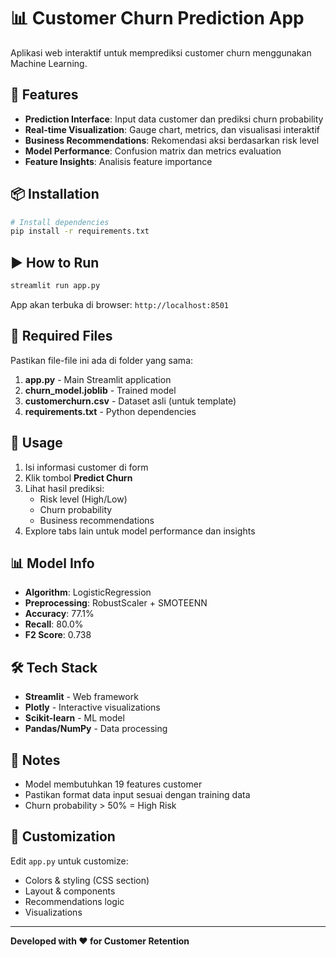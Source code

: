 # 📊 Customer Churn Prediction App

Aplikasi web interaktif untuk memprediksi customer churn menggunakan Machine Learning.

## 🚀 Features

- **Prediction Interface**: Input data customer dan prediksi churn probability
- **Real-time Visualization**: Gauge chart, metrics, dan visualisasi interaktif
- **Business Recommendations**: Rekomendasi aksi berdasarkan risk level
- **Model Performance**: Confusion matrix dan metrics evaluation
- **Feature Insights**: Analisis feature importance

## 📦 Installation

```bash
# Install dependencies
pip install -r requirements.txt
```

## ▶️ How to Run

```bash
streamlit run app.py
```

App akan terbuka di browser: `http://localhost:8501`

## 📁 Required Files

Pastikan file-file ini ada di folder yang sama:

1. **app.py** - Main Streamlit application
2. **churn_model.joblib** - Trained model
3. **customerchurn.csv** - Dataset asli (untuk template)
4. **requirements.txt** - Python dependencies

## 🎯 Usage

1. Isi informasi customer di form
2. Klik tombol **Predict Churn**
3. Lihat hasil prediksi:
   - Risk level (High/Low)
   - Churn probability
   - Business recommendations
4. Explore tabs lain untuk model performance dan insights

## 📊 Model Info

- **Algorithm**: LogisticRegression
- **Preprocessing**: RobustScaler + SMOTEENN
- **Accuracy**: 77.1%
- **Recall**: 80.0%
- **F2 Score**: 0.738

## 🛠️ Tech Stack

- **Streamlit** - Web framework
- **Plotly** - Interactive visualizations
- **Scikit-learn** - ML model
- **Pandas/NumPy** - Data processing

## 📝 Notes

- Model membutuhkan 19 features customer
- Pastikan format data input sesuai dengan training data
- Churn probability > 50% = High Risk

## 🎨 Customization

Edit `app.py` untuk customize:
- Colors & styling (CSS section)
- Layout & components
- Recommendations logic
- Visualizations

---

**Developed with ❤️ for Customer Retention**
